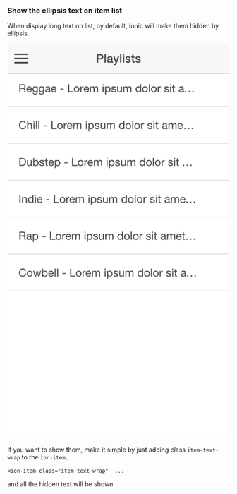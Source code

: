 ### Show the ellipsis text on item list

When display long text on list, by default, Ionic will make them hidden by ellipsis.

![Ellipsis on long text item list](img/ionic-list-item-ellipsis.png)

If you want to show them, make it simple by just adding class `item-text-wrap` to the `ion-item`,

```
<ion-item class="item-text-wrap"  ...
```

and all the hidden text will be shown.